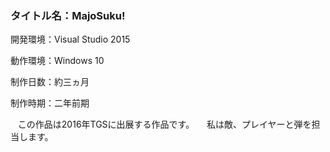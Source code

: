 ### タイトル名：MajoSuku!
開発環境：Visual Studio 2015  

動作環境：Windows 10  

制作日数：約三ヵ月  

制作時期：二年前期 

    この作品は2016年TGSに出展する作品です。  
    私は敵、プレイヤーと弾を担当します。
